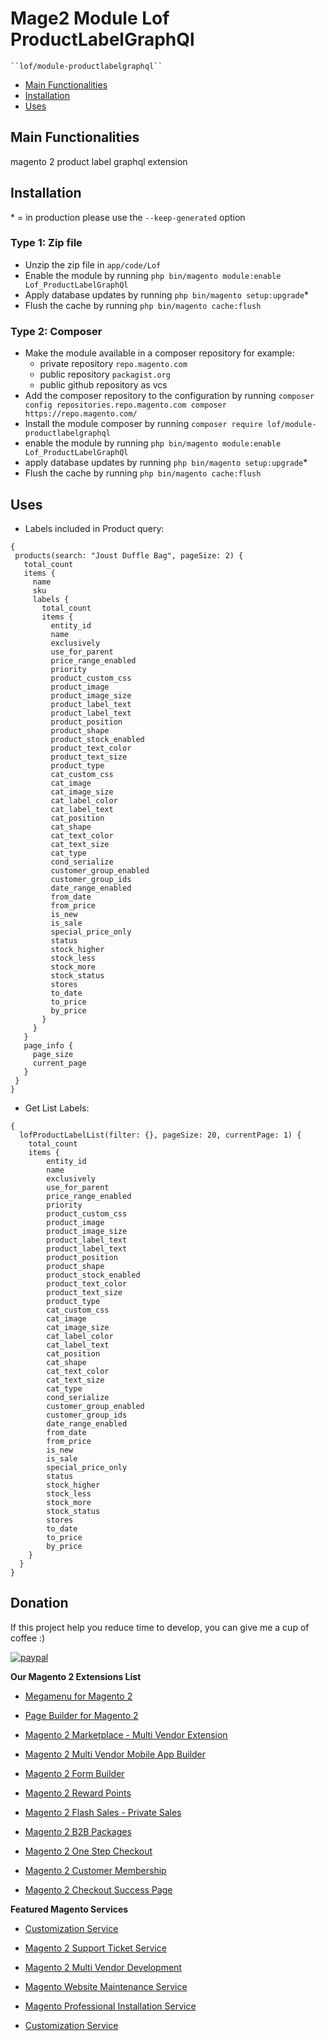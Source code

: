 # Mage2 Module Lof ProductLabelGraphQl

    ``lof/module-productlabelgraphql``

 - [Main Functionalities](#markdown-header-main-functionalities)
 - [Installation](#markdown-header-installation)
 - [Uses](#markdown-header-uses)

## Main Functionalities
magento 2 product label graphql extension

## Installation
\* = in production please use the `--keep-generated` option

### Type 1: Zip file

 - Unzip the zip file in `app/code/Lof`
 - Enable the module by running `php bin/magento module:enable Lof_ProductLabelGraphQl`
 - Apply database updates by running `php bin/magento setup:upgrade`\*
 - Flush the cache by running `php bin/magento cache:flush`

### Type 2: Composer

 - Make the module available in a composer repository for example:
    - private repository `repo.magento.com`
    - public repository `packagist.org`
    - public github repository as vcs
 - Add the composer repository to the configuration by running `composer config repositories.repo.magento.com composer https://repo.magento.com/`
 - Install the module composer by running `composer require lof/module-productlabelgraphql`
 - enable the module by running `php bin/magento module:enable Lof_ProductLabelGraphQl`
 - apply database updates by running `php bin/magento setup:upgrade`\*
 - Flush the cache by running `php bin/magento cache:flush`


## Uses

- Labels included in Product query:
```
{
 products(search: "Joust Duffle Bag", pageSize: 2) {
   total_count
   items {
     name
     sku
     labels {
       total_count
       items {
         entity_id
         name
         exclusively
         use_for_parent
         price_range_enabled
         priority
         product_custom_css
         product_image
         product_image_size
         product_label_text
         product_label_text
         product_position
         product_shape
         product_stock_enabled
         product_text_color
         product_text_size
         product_type          
         cat_custom_css
         cat_image
         cat_image_size
         cat_label_color
         cat_label_text
         cat_position
         cat_shape
         cat_text_color
         cat_text_size
         cat_type
         cond_serialize
         customer_group_enabled
         customer_group_ids
         date_range_enabled
         from_date
         from_price
         is_new
         is_sale
         special_price_only
         status
         stock_higher
         stock_less
         stock_more
         stock_status
         stores
         to_date
         to_price
         by_price
       }
     }
   }
   page_info {
     page_size
     current_page
   }
 }
}
```

- Get List Labels:
```
{
  lofProductLabelList(filter: {}, pageSize: 20, currentPage: 1) {
    total_count
    items {
        entity_id
        name
        exclusively
        use_for_parent
        price_range_enabled
        priority
        product_custom_css
        product_image
        product_image_size
        product_label_text
        product_label_text
        product_position
        product_shape
        product_stock_enabled
        product_text_color
        product_text_size
        product_type          
        cat_custom_css
        cat_image
        cat_image_size
        cat_label_color
        cat_label_text
        cat_position
        cat_shape
        cat_text_color
        cat_text_size
        cat_type
        cond_serialize
        customer_group_enabled
        customer_group_ids
        date_range_enabled
        from_date
        from_price
        is_new
        is_sale
        special_price_only
        status
        stock_higher
        stock_less
        stock_more
        stock_status
        stores
        to_date
        to_price
        by_price
    }
  }
}
```
## Donation

If this project help you reduce time to develop, you can give me a cup of coffee :) 

[![paypal](https://www.paypalobjects.com/en_US/i/btn/btn_donateCC_LG.gif)](https://www.paypal.com/paypalme/allorderdesk)


**Our Magento 2 Extensions List**
* [Megamenu for Magento 2](https://landofcoder.com/magento-2-mega-menu-pro.html/)

* [Page Builder for Magento 2](https://landofcoder.com/magento-2-page-builder.html/)

* [Magento 2 Marketplace - Multi Vendor Extension](https://landofcoder.com/magento-2-marketplace-extension.html/)

* [Magento 2 Multi Vendor Mobile App Builder](https://landofcoder.com/magento-2-multi-vendor-mobile-app.html/)

* [Magento 2 Form Builder](https://landofcoder.com/magento-2-form-builder.html/)

* [Magento 2 Reward Points](https://landofcoder.com/magento-2-reward-points.html/)

* [Magento 2 Flash Sales - Private Sales](https://landofcoder.com/magento-2-flash-sale.html)

* [Magento 2 B2B Packages](https://landofcoder.com/magento-2-b2b-extension-package.html)

* [Magento 2 One Step Checkout](https://landofcoder.com/magento-2-one-step-checkout.html/)

* [Magento 2 Customer Membership](https://landofcoder.com/magento-2-membership-extension.html/)

* [Magento 2 Checkout Success Page](https://landofcoder.com/magento-2-checkout-success-page.html/)


**Featured Magento Services**

* [Customization Service](https://landofcoder.com/magento-2-create-online-store/)

* [Magento 2 Support Ticket Service](https://landofcoder.com/magento-support-ticket.html/)

* [Magento 2 Multi Vendor Development](https://landofcoder.com/magento-2-create-marketplace/)

* [Magento Website Maintenance Service](https://landofcoder.com/magento-2-customization-service/)

* [Magento Professional Installation Service](https://landofcoder.com/magento-2-installation-service.html)

* [Customization Service](https://landofcoder.com/magento-customization-service.html)

